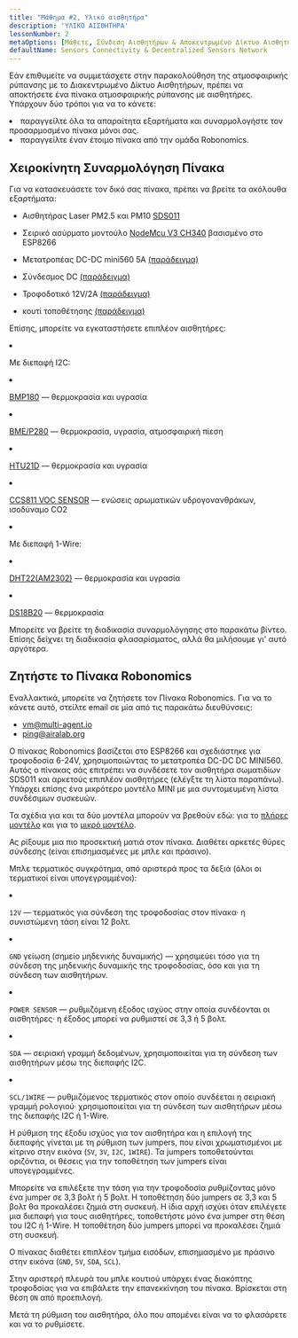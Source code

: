 ```yaml
---
title: "Μάθημα #2, Υλικό αισθητήρα"
description: 'ΥΛΙΚΟ ΑΙΣΘΗΤΗΡΑ'
lessonNumber: 2
metaOptions: [Μάθετε, Σύνδεση Αισθητήρων & Αποκεντρωμένο Δίκτυο Αισθητήρων]
defaultName: Sensors Connectivity & Decentralized Sensors Network
---
```


Εάν επιθυμείτε να συμμετάσχετε στην παρακολούθηση της ατμοσφαιρικής ρύπανσης με το Διακεντρωμένο Δίκτυο Αισθητήρων, πρέπει να αποκτήσετε ένα πίνακα ατμοσφαιρικής ρύπανσης με αισθητήρες. Υπάρχουν δύο τρόποι για να το κάνετε:

<List>

<li>παραγγείλτε όλα τα απαραίτητα εξαρτήματα και συναρμολογήστε τον προσαρμοσμένο πίνακα μόνοι σας.</li>
<li>παραγγείλτε έναν έτοιμο πίνακα από την ομάδα Robonomics.</li>

</List>

## Χειροκίνητη Συναρμολόγηση Πίνακα

Για να κατασκευάσετε τον δικό σας πίνακα, πρέπει να βρείτε τα ακόλουθα εξαρτήματα:

- Αισθητήρας Laser PM2.5 και PM10 [SDS011](https://www.amazon.com/SDS011-Quality-Detection-Conditioning-Monitor/dp/B07FSDMRR5)

- Σειρικό ασύρματο μοντούλο [NodeMcu V3 CH340](https://www.amazon.com/ACEIRMC-Wireless-Development-Compatible-MicroPython/dp/B092ZCG2X2) βασισμένο στο ESP8266

- Μετατροπέας DC-DC mini560 5Α [(παράδειγμα)](https://www.amazon.com/Alinan-Efficiency-Converter-Regulator-Stabilized/dp/B09W8P1QNM)

- Σύνδεσμος DC [(παράδειγμα)](https://www.amazon.com/CenryKay-DC-099-Threaded-Σύνδεσηor-Adapter/dp/B08CMMQMP6?th=1)

- Τροφοδοτικό 12V/2Α [(παράδειγμα)](https://www.amazon.com/TMEZON-Power-Adapter-Supply-2-1mm/dp/B00Q2E5IXW)

- κουτί τοποθέτησης [(παράδειγμα)](https://www.amazon.com/LeMotech-Dustproof-Waterproof-Electrical-300mmx250mmx120mm/dp/B075DHT7X2/ref=sxin_18_ac_d_mf_brs?ac_md=7-4-TGVNb3RlY2g%3D-ac_d_mf_brs_brs&content-id=amzn1.sym.1ad31f34-ba12-4dca-be4b-f62f7f5bb10d%3Aamzn1.sym.1ad31f34-ba12-4dca-be4b-f62f7f5bb10d&crid=2ZDX87O7MINYG&cv_ct_cx=junction+box+plastic&keywords=junction+box+plastic&pd_rd_i=B075DHT7X2&pd_rd_r=2bbd50d4-9ef9-4fa1-a1a2-e55c482bce49&pd_rd_w=EcHLy&pd_rd_wg=z42mC&pf_rd_p=1ad31f34-ba12-4dca-be4b-f62f7f5bb10d&pf_rd_r=WDAX58YZKG6YKZ70X5QE&qid=1676642125&sprefix=Junction+Box%2Caps%2C451&sr=1-4-8b2f235a-dddf-4202-bbb9-592393927392)

Επίσης, μπορείτε να εγκαταστήσετε επιπλέον αισθητήρες:

<List  type="numbers">

<li>

Με διεπαφή I2C:

<List>

<li>

[BMP180](https://cdn-shop.adafruit.com/datasheets/BST-BMP180-DS000-09.pdf) — θερμοκρασία και υγρασία

</li>

<li>

[BME/P280](https://www.mouser.com/datasheet/2/783/BST-BME280-DS002-1509607.pdf) — θερμοκρασία, υγρασία, ατμοσφαιρική πίεση

</li>

<li>

[HTU21D](https://eu.mouser.com/ProductDetail/Measurement-Specialties/HTU21D?qs=tx5doIiTu8oixw1WN5Uy8A%3D%3D) — θερμοκρασία και υγρασία

</li>

<li>

[CCS811 VOC SENSOR](https://www.sciosense.com/wp-content/uploads/documents/Application-Note-Baseline-Save-and-Restore-on-CCS811.pdf) — ενώσεις αρωματικών υδρογονανθράκων, ισοδύναμο CO2

</li>

</List>

</li>

<li>

Με διεπαφή 1-Wire:

<List>

<li>

[DHT22(AM2302)](https://files.seeedstudio.com/wiki/Grove-Temperature_and_Humidity_Sensor_Pro/res/AM2302-EN.pdf) — θερμοκρασία και υγρασία

</li>

<li>

[DS18B20](https://cdn.sparkfun.com/datasheets/Sensors/Temp/DS18B20.pdf) — θερμοκρασία

</li>

</List>

</li>

</List>

Μπορείτε να βρείτε τη διαδικασία συναρμολόγησης στο παρακάτω βίντεο. Επίσης δείχνει τη διαδικασία φλασαρίσματος, αλλά θα μιλήσουμε γι' αυτό αργότερα.

<RoboAcademyYoutube link="https://www.youtube.com/watch?v=OdTd1sacCso" />

## Ζητήστε το Πίνακα Robonomics

Εναλλακτικά, μπορείτε να ζητήσετε τον Πίνακα Robonomics. Για να το κάνετε αυτό, στείλτε email σε μία από τις παρακάτω διευθύνσεις:

- vm@multi-agent.io
- ping@airalab.org

Ο πίνακας Robonomics βασίζεται στο ESP8266 και σχεδιάστηκε για τροφοδοσία 6-24V, χρησιμοποιώντας το μετατροπέα DC-DC DC MINI560. Αυτός ο πίνακας σάς επιτρέπει να συνδέσετε τον αισθητήρα σωματιδίων SDS011 και αρκετούς επιπλέον αισθητήρες (ελέγξτε τη λίστα παραπάνω). Υπάρχει επίσης ένα μικρότερο μοντέλο MINI με μια συντομευμένη λίστα συνδέσιμων συσκευών.

<LessonImages figure figureCaption="Full model of Robonomics board" src="sensors-connectivity-course/lesson-2-1.png" alt="Full model of Robonomics board"/>

<LessonImages  figure figureCaption="Mini model of Robonomics board" src="sensors-connectivity-course/lesson-2-2.png" alt="Mini model of Robonomics board"/>

Τα σχέδια για και τα δύο μοντέλα μπορούν να βρεθούν εδώ: για το [πλήρες μοντέλο](https://oshwlab.com/ludovich88/aira_sensor_rev0-1) και για το [μικρό μοντέλο](https://oshwlab.com/ludovich88/aira_sensor_d1_mini).

Ας ρίξουμε μια πιο προσεκτική ματιά στον πίνακα. Διαθέτει αρκετές θύρες σύνδεσης (είναι επισημασμένες με μπλε και πράσινο).

<LessonImages imageClasses="mb" src="sensors-connectivity-course/lesson-2-3.png" alt="Full model of Robonomics board"/>

Μπλε τερματικός συγκρότημα, από αριστερά προς τα δεξιά (όλοι οι τερματικοί είναι υπογεγραμμένοι):

<List>
  <li class="flex">

  <code>12V</code> — τερματικός για σύνδεση της τροφοδοσίας στον πίνακα· η συνιστώμενη τάση είναι 12 βολτ.

  </li>

  <li class="flex">

  <code>GND</code> γείωση (σημείο μηδενικής δυναμικής) — χρησιμεύει τόσο για τη σύνδεση της μηδενικής δυναμικής της τροφοδοσίας, όσο και για τη σύνδεση των αισθητήρων.

  </li>

  <li class="flex">

  <code>POWER SENSOR</code> — ρυθμιζόμενη έξοδος ισχύος στην οποία συνδέονται οι αισθητήρες· η έξοδος μπορεί να ρυθμιστεί σε 3,3 ή 5 βολτ.

  </li>

  <li class="flex">

  <code>SDA</code> — σειριακή γραμμή δεδομένων, χρησιμοποιείται για τη σύνδεση των αισθητήρων μέσω της διεπαφής I2C.

  </li>

  <li class="flex">

  <code>SCL/1WIRE</code> — ρυθμιζόμενος τερματικός στον οποίο συνδέεται η σειριακή γραμμή ρολογιού· χρησιμοποιείται για τη σύνδεση των αισθητήρων μέσω της διεπαφής I2C ή 1-Wire.

  </li>
</List>

Η ρύθμιση της έξοδυ ισχύος για τον αισθητήρα και η επιλογή της διεπαφής γίνεται με τη ρύθμιση των jumpers, που είναι χρωματισμένοι με κίτρινο στην εικόνα (`5V`, `3V`, `I2C`, `1WIRE`). Τα jumpers τοποθετούνται οριζόντια, οι θέσεις για την τοποθέτηση των jumpers είναι υπογεγραμμένες.


<RoboAcademyNote type="warning" title="WARNING">
Μπορείτε να επιλέξετε την τάση για την τροφοδοσία ρυθμίζοντας μόνο ένα jumper σε 3,3 βολτ ή 5 βολτ. Η τοποθέτηση δύο jumpers σε 3,3 και 5 βολτ θα προκαλέσει ζημιά στη συσκευή. Η ίδια αρχή ισχύει όταν επιλέγετε μια διεπαφή για τους αισθητήρες, τοποθετήστε μόνο ένα jumper στη θέση του I2C ή 1-Wire. Η τοποθέτηση δύο jumpers μπορεί να προκαλέσει ζημιά στη συσκευή.
</RoboAcademyNote>

Ο πίνακας διαθέτει επιπλέον τμήμα εισόδων, επισημασμένο με πράσινο στην εικόνα (`GND`, `5V`, `SDA`, `SCL`).

Στην αριστερή πλευρά του μπλε κουτιού υπάρχει ένας διακόπτης τροφοδσίας για να επιβάλετε την επανεκκίνηση του πίνακα. Βρίσκεται στη θέση `ON` από προεπιλογή.

Μετά τη ρύθμιση του αισθητήρα, όλο που απομένει είναι να το φλασάρετε και να το ρυθμίσετε.
